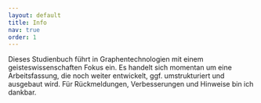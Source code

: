```yaml
---
layout: default
title: Info
nav: true
order: 1
---
```


Dieses Studienbuch führt in Graphentechnologien mit einem geisteswissenschaften Fokus ein. Es handelt sich momentan um eine Arbeitsfassung, die noch weiter entwickelt, ggf. umstrukturiert und ausgebaut wird. Für Rückmeldungen, Verbesserungen und Hinweise bin ich dankbar. 

